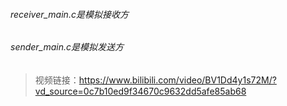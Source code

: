 ###### receiver_main.c是模拟接收方
###### sender_main.c是模拟发送方
>视频链接：https://www.bilibili.com/video/BV1Dd4y1s72M/?vd_source=0c7b10ed9f34670c9632dd5afe85ab68
